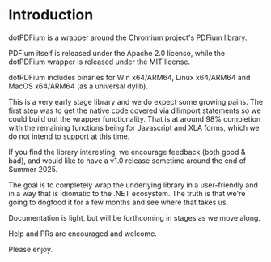 # Introduction

dotPDFium is a wrapper around the Chromium project's PDFium library.

PDFium itself is released under the Apache 2.0 license, while the dotPDFium wrapper is released under the MIT license.

dotPDFium includes binaries for Win x64/ARM64, Linux x64/ARM64 and MacOS x64/ARM64 (as a universal dylib).

This is a very early stage library and we do expect some growing pains. The first step was to get the native code covered via dllimport statements so we could build out the wrapper functionality. That is at around 98% completion with the remaining functions being for Javascript and XLA forms, which we do not intend to support at this time.

If you find the library interesting, we encourage feedback (both good & bad), and would like to have a v1.0 release sometime around the end of Summer 2025. 

The goal is to completely wrap the underlying library in a user-friendly and in a way that is idiomatic to the .NET ecosystem. The truth is that we're going to dogfood it for a few months and see where that takes us.

Documentation is light, but will be forthcoming in stages as we move along.

Help and PRs are encouraged and welcome.

Please enjoy.